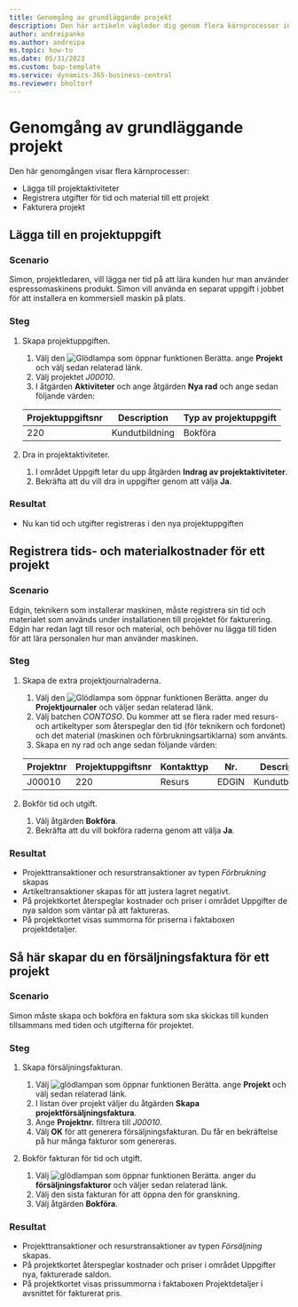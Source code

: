 ```yaml
---
title: Genomgång av grundläggande projekt
description: Den här artikeln vägleder dig genom flera kärnprocesser inom projektledning.
author: andreipanko
ms.author: andreipa
ms.topic: how-to
ms.date: 05/31/2023
ms.custom: bap-template
ms.service: dynamics-365-business-central
ms.reviewer: bholtorf
---
```

# Genomgång av grundläggande projekt

Den här genomgången visar flera kärnprocesser:

- Lägga till projektaktiviteter
- Registrera utgifter för tid och material till ett projekt
- Fakturera projekt

## Lägga till en projektuppgift

### Scenario  

Simon, projektledaren, vill lägga ner tid på att lära kunden hur man använder espressomaskinens produkt. Simon vill använda en separat uppgift i jobbet för att installera en kommersiell maskin på plats.

### Steg

1. Skapa projektuppgiften.

    1. Välj den ![Glödlampa som öppnar funktionen Berätta.](../../media/ui-search/search_small.png "Berätta för mig vad du vill göra") ange **Projekt** och välj sedan relaterad länk.  
    2. Välj projektet *J00010*.
    3. I åtgärden **Aktiviteter** och ange åtgärden **Nya rad** och ange sedan följande värden:
 
    |Projektuppgiftsnr|Description|Typ av projektuppgift|
    |------------|-----------|-------------|  
    |220|Kundutbildning|Bokföra|

2. Dra in projektaktiviteter.
   1. I området Uppgift letar du upp åtgärden **Indrag av projektaktiviteter**.
   2. Bekräfta att du vill dra in uppgifter genom att välja **Ja**.

### Resultat

 - Nu kan tid och utgifter registreras i den nya projektuppgiften

## Registrera tids- och materialkostnader för ett projekt

### Scenario  

Edgin, teknikern som installerar maskinen, måste registrera sin tid och materialet som används under installationen till projektet för fakturering. Edgin har redan lagt till resor och material, och behöver nu lägga till tiden för att lära personalen hur man använder maskinen.

### Steg

1. Skapa de extra projektjournalraderna.

    1. Välj den ![Glödlampa som öppnar funktionen Berätta.](../../media/ui-search/search_small.png "Berätta för mig vad du vill göra") anger du **Projektjournaler** och väljer sedan relaterad länk.  
    2. Välj batchen *CONTOSO*. Du kommer att se flera rader med resurs- och artikeltyper som återspeglar den tid (för teknikern och fordonet) och det material (maskinen och förbrukningsartiklarna) som använts.
    3. Skapa en ny rad och ange sedan följande värden:
 
    |Projektnr|Projektuppgiftsnr|Kontakttyp|Nr.|Description|Kvantitet|
    |-------|------------|----|---|-----------|--------|  
    |J00010|220|Resurs|EDGIN|Kundutbildning|1|

2. Bokför tid och utgift.
   1. Välj åtgärden **Bokföra**.
   2. Bekräfta att du vill bokföra raderna genom att välja **Ja**.

### Resultat

- Projekttransaktioner och resurstransaktioner av typen *Förbrukning* skapas
- Artikeltransaktioner skapas för att justera lagret negativt.
- På projektkortet återspeglar kostnader och priser i området Uppgifter de nya saldon som väntar på att faktureras.
- På projektkortet visas summorna för priserna i faktaboxen projektdetaljer.

## Så här skapar du en försäljningsfaktura för ett projekt

### Scenario  

Simon måste skapa och bokföra en faktura som ska skickas till kunden tillsammans med tiden och utgifterna för projektet.

### Steg

1. Skapa försäljningsfakturan.

    1. Välj ![glödlampan som öppnar funktionen Berätta.](../../media/ui-search/search_small.png "Berätta för mig vad du vill göra") ange **Projekt** och välj sedan relaterad länk.  
    2. I listan över projekt väljer du åtgärden **Skapa projektförsäljningsfaktura**.
    3. Ange **Projektnr.** filtrera till *J00010*.
    4. Välj **OK** för att generera försäljningsfakturan. Du får en bekräftelse på hur många fakturor som genereras.

2. Bokför fakturan för tid och utgift.

   1. Välj ![glödlampan som öppnar funktionen Berätta.](../../media/ui-search/search_small.png "Berätta vad du vill göra") anger du **försäljningsfakturor** och väljer sedan relaterad länk.  
   2. Välj den sista fakturan för att öppna den för granskning.
   3. Välj åtgärden **Bokföra**.

### Resultat

- Projekttransaktioner och resurstransaktioner av typen *Försäljning* skapas.
- På projektkortet återspeglar kostnader och priser i området Uppgifter nya, fakturerade saldon.
- På projektkortet visas prissummorna i faktaboxen Projektdetaljer i avsnittet för fakturerat pris.
